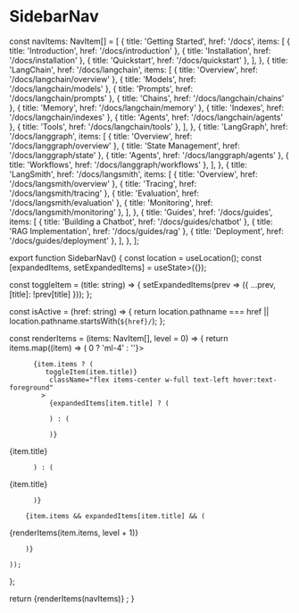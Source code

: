 # SidebarNav

const navItems: NavItem[] = [
  {
    title: 'Getting Started',
    href: '/docs',
    items: [
      { title: 'Introduction', href: '/docs/introduction' },
      { title: 'Installation', href: '/docs/installation' },
      { title: 'Quickstart', href: '/docs/quickstart' },
    ],
  },
  {
    title: 'LangChain',
    href: '/docs/langchain',
    items: [
      { title: 'Overview', href: '/docs/langchain/overview' },
      { title: 'Models', href: '/docs/langchain/models' },
      { title: 'Prompts', href: '/docs/langchain/prompts' },
      { title: 'Chains', href: '/docs/langchain/chains' },
      { title: 'Memory', href: '/docs/langchain/memory' },
      { title: 'Indexes', href: '/docs/langchain/indexes' },
      { title: 'Agents', href: '/docs/langchain/agents' },
      { title: 'Tools', href: '/docs/langchain/tools' },
    ],
  },
  {
    title: 'LangGraph',
    href: '/docs/langgraph',
    items: [
      { title: 'Overview', href: '/docs/langgraph/overview' },
      { title: 'State Management', href: '/docs/langgraph/state' },
      { title: 'Agents', href: '/docs/langgraph/agents' },
      { title: 'Workflows', href: '/docs/langgraph/workflows' },
    ],
  },
  {
    title: 'LangSmith',
    href: '/docs/langsmith',
    items: [
      { title: 'Overview', href: '/docs/langsmith/overview' },
      { title: 'Tracing', href: '/docs/langsmith/tracing' },
      { title: 'Evaluation', href: '/docs/langsmith/evaluation' },
      { title: 'Monitoring', href: '/docs/langsmith/monitoring' },
    ],
  },
  {
    title: 'Guides',
    href: '/docs/guides',
    items: [
      { title: 'Building a Chatbot', href: '/docs/guides/chatbot' },
      { title: 'RAG Implementation', href: '/docs/guides/rag' },
      { title: 'Deployment', href: '/docs/guides/deployment' },
    ],
  },
];

export function SidebarNav() {
  const location = useLocation();
  const [expandedItems, setExpandedItems] = useState>({});

  const toggleItem = (title: string) => {
    setExpandedItems(prev => ({
      ...prev,
      [title]: !prev[title]
    }));
  };

  const isActive = (href: string) => {
    return location.pathname === href || location.pathname.startsWith(`${href}/`);
  };

  const renderItems = (items: NavItem[], level = 0) => {
    return items.map((item) => (
       0 ? 'ml-4' : ''}>
        
          {item.items ? (
             toggleItem(item.title)}
              className="flex items-center w-full text-left hover:text-foreground"
            >
              {expandedItems[item.title] ? (
                
              ) : (
                
              )}
              
{item.title}

            
          ) : (
            
{item.title}

          )}
        
        {item.items && expandedItems[item.title] && (
          
{renderItems(item.items, level + 1)}

        )}
      
    ));
  };

  return 
{renderItems(navItems)}
;
}